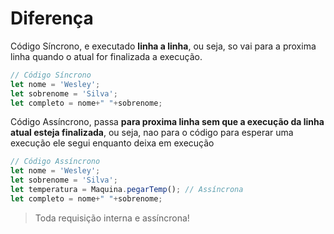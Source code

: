 # Diferença

Código Síncrono, e executado **linha a linha**, ou seja, so vai para a proxima linha quando o atual for finalizada a execução.
```javascript
// Código Síncrono
let nome = 'Wesley';
let sobrenome = 'Silva';
let completo = nome+" "+sobrenome;
```
Código Assíncrono, passa **para proxima linha sem que a execução da linha atual esteja finalizada**, ou seja, nao para o código para esperar uma execução ele segui enquanto deixa em execução
```javascript
// Código Assíncrono
let nome = 'Wesley';
let sobrenome = 'Silva';
let temperatura = Maquina.pegarTemp(); // Assíncrona
let completo = nome+" "+sobrenome;
```
> Toda requisição interna e assíncrona!